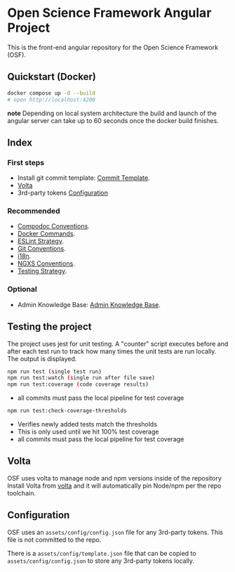 # Open Science Framework Angular Project

This is the front-end angular repository for the Open Science Framework (OSF).

## Quickstart (Docker)

```bash
docker compose up -d --build
# open http://localhost:4200
```

**note** Depending on local system architecture the build and launch of the angular server can
take up to 60 seconds once the docker build finishes.

## Index

### First steps

- Install git commit template: [Commit Template](docs/commit.template.md).
- [Volta](#volta)
- 3rd-party tokens [Configuration](#configuration)

### Recommended

- [Compodoc Conventions](docs/compodoc.md).
- [Docker Commands](docs/docker.md).
- [ESLint Strategy](docs/eslint.md).
- [Git Conventions](docs/git-convention.md).
- [i18n](docs/i18n.md).
- [NGXS Conventions](docs/ngxs.md).
- [Testing Strategy](docs/testing.md).

### Optional

- Admin Knowledge Base: [Admin Knowledge Base](docs/admin.knowledge-base.md).

## Testing the project

The project uses jest for unit testing.
A "counter" script executes before and after each test run to track how many times the unit
tests are run locally. The output is displayed.

```bash
npm run test (single test run)
npm run test:watch (single run after file save)
npm run test:coverage (code coverage results)
```

- all commits must pass the local pipeline for test coverage

```bash
npm run test:check-coverage-thresholds
```

- Verifies newly added tests match the thresholds
- This is only used until we hit 100% test coverage
- all commits must pass the local pipeline for test coverage

## Volta

OSF uses volta to manage node and npm versions inside of the repository
Install Volta from [volta](https://volta.sh/) and it will automatically pin Node/npm per the repo toolchain.

## Configuration

OSF uses an `assets/config/config.json` file for any 3rd-party tokens. This file is not committed to the repo.

There is a `assets/config/template.json` file that can be copied to `assets/config/config.json` to store any 3rd-party tokens locally.
